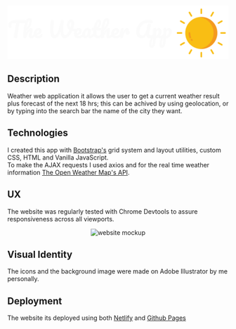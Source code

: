 <p align="center">
  <img src="images/title-20.png" alt="website mockup"=/>
</p>

## Description ##
Weather web application it allows the user to get a current weather result plus forecast of the next 18 hrs; this can be achived by using geolocation,
or by typing into the search bar the name of the city they want.&nbsp;  

## Technologies ##
I created this app with [Bootstrap's](https://getbootstrap.com//) grid system and layout utilities, custom CSS, HTML and Vanilla JavaScript.&nbsp;  
To make the AJAX requests I used axios and for the real time weather information [The Open Weather Map's API](https://openweathermap.org//).


## UX ##

The website was regularly tested with Chrome Devtools to assure responsiveness across all viewports.
<p align="center">
  <img src="images/mockup.png" alt="website mockup"=/>
</p>

## Visual Identity ##
The icons and the background image were made on Adobe Illustrator by me personally.

## Deployment ##
The website its deployed using both [Netlify](https://angry-gates-ade609.netlify.app/) and [Github Pages](https://mickie4.github.io/Weather-App-project/) 
